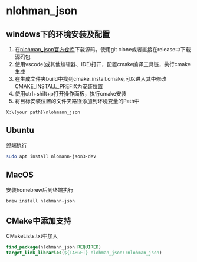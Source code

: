 # nlohman_json

## windows下的环境安装及配置
1. 在[nlohman_json官方仓库](https://github.com/nlohmann/json)下载源码。使用git clone或者直接在release中下载源码包
2. 使用vscode(或其他编辑器、IDE)打开，配置cmake编译工具链，执行cmake生成
3. 在生成文件夹build中找到cmake_install.cmake,可以进入其中修改CMAKE_INSTALL_PREFIX为安装位置
4. 使用ctrl+shift+p打开操作面板，执行cmake安装
5. 将目标安装位置的文件夹路径添加到环境变量的Path中
```
X:\{your path}\nlohmann_json
```

## Ubuntu
终端执行
```bash
sudo apt install nlomann-json3-dev
```

## MacOS
安装homebrew后到终端执行
```bash
brew install nlohmann-json
```

## CMake中添加支持
CMakeLists.txt中加入
```cmake
find_package(nlohmann_json REQUIRED)
target_link_libraries(${TARGET} nlohman_json::nlohman_json)
```